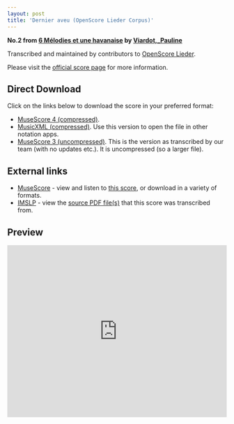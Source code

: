 ```yaml
---
layout: post
title: 'Dernier aveu (OpenScore Lieder Corpus)'
---
```


__No.2 from [6 Mélodies et une havanaise](https://fourscoreandmore.org/openscore/lieder/Viardot,_Pauline/6_M%C3%A9lodies_et_une_havanaise/) by [Viardot,_Pauline](https://fourscoreandmore.org/openscore/lieder/Viardot,_Pauline)__

Transcribed and maintained by contributors to [OpenScore Lieder].

Please visit the [official score page] for more information.

[official score page]: https://musescore.com/openscore-lieder-corpus/scores/6638810
[OpenScore Lieder]: https://musescore.com/openscore-lieder-corpus

## Direct Download

Click on the links below to download the score in your preferred format:
- [MuseScore 4 (compressed)](https://fourscoreandmore.org/openscore/lieder/Viardot,_Pauline/6_M%C3%A9lodies_et_une_havanaise/2_Dernier_aveu.mscz).
- [MusicXML (compressed)](https://fourscoreandmore.org/openscore/lieder/Viardot,_Pauline/6_M%C3%A9lodies_et_une_havanaise/2_Dernier_aveu.mxl). Use this version to open the file in other notation apps.
- [MuseScore 3 (uncompressed)](https://raw.githubusercontent.com/OpenScore/Lieder/refs/heads/main/scores/Viardot,_Pauline/6_M%C3%A9lodies_et_une_havanaise/2_Dernier_aveu/lc6638810.mscx). This is the version as transcribed by our team (with no updates etc.). It is uncompressed (so a larger file).

## External links

- [MuseScore] - view and listen to [this score][MuseScore], or download in a variety of formats.
- [IMSLP] - view the [source PDF file(s)][IMSLP] that this score was transcribed from.

[MuseScore]: https://musescore.com/score/6638810
[IMSLP]: https://imslp.org/wiki/Special:ReverseLookup/557087

## Preview

<iframe width="100%" height="394" src="https://musescore.com/openscore-lieder-corpus/scores/6638810/embed" frameborder="0" allowfullscreen allow="autoplay; fullscreen"></iframe>
